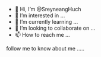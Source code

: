 - 👋 Hi, I’m @SreyneangHuch
- 👀 I’m interested in ...
- 🌱 I’m currently learning ...
- 💞️ I’m looking to collaborate on ...
- 📫 How to reach me ...

<!---
SreyneangHuch/SreyneangHuch is a ✨ special ✨ repository because its `README.md` (this file) appears on your GitHub profile.
You can click the Preview link to take a look at your changes.
--->
follow me to know about me .....
